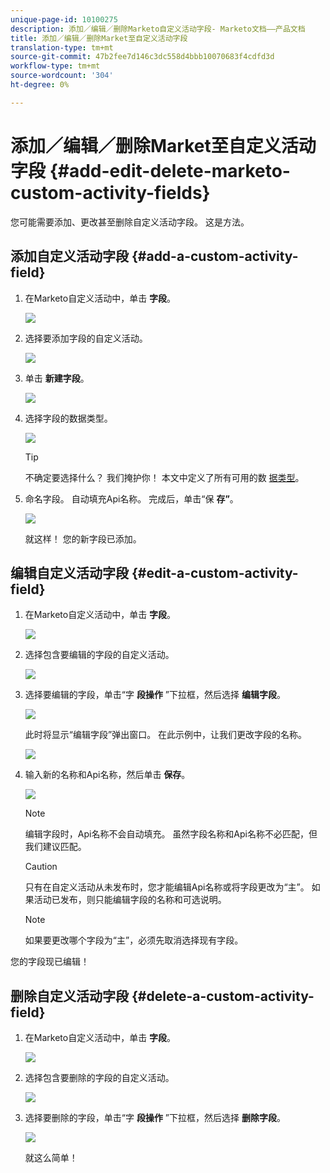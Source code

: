```yaml
---
unique-page-id: 10100275
description: 添加／编辑／删除Marketo自定义活动字段- Marketo文档——产品文档
title: 添加／编辑／删除Market至自定义活动字段
translation-type: tm+mt
source-git-commit: 47b2fee7d146c3dc558d4bbb10070683f4cdfd3d
workflow-type: tm+mt
source-wordcount: '304'
ht-degree: 0%

---
```



# 添加／编辑／删除Market至自定义活动字段 {#add-edit-delete-marketo-custom-activity-fields}

您可能需要添加、更改甚至删除自定义活动字段。 这是方法。

## 添加自定义活动字段 {#add-a-custom-activity-field}

1. 在Marketo自定义活动中，单击 **字段**。

   ![](assets/one-3.png)

1. 选择要添加字段的自定义活动。

   ![](assets/two-3.png)

1. 单击 **新建字段**。

   ![](assets/three-3.png)

1. 选择字段的数据类型。

   ![](assets/four-3.png)

   >[!TIP]
   >
   >不确定要选择什么？ 我们掩护你！ 本文中定义了所有可用的数 [据类型](../../../product-docs/administration/field-management/custom-field-type-glossary.md)。

1. 命名字段。 自动填充Api名称。 完成后，单击“保 **存”**。

   ![](assets/five-3.png)

   就这样！ 您的新字段已添加。

## 编辑自定义活动字段 {#edit-a-custom-activity-field}

1. 在Marketo自定义活动中，单击 **字段**。

   ![](assets/one-3.png)

1. 选择包含要编辑的字段的自定义活动。

   ![](assets/seven.png)

1. 选择要编辑的字段，单击“字 **段操作** ”下拉框，然后选择 **编辑字段**。

   ![](assets/eight.png)

   此时将显示“编辑字段”弹出窗口。 在此示例中，让我们更改字段的名称。

   ![](assets/nine.png)

1. 输入新的名称和Api名称，然后单击 **保存**。

   ![](assets/ten.png)

   >[!NOTE]
   >
   >编辑字段时，Api名称不会自动填充。 虽然字段名称和Api名称不必匹配，但我们建议匹配。

   >[!CAUTION]
   >
   >只有在自定义活动从未发布时，您才能编辑Api名称或将字段更改为“主”。 如果活动已发布，则只能编辑字段的名称和可选说明。

   >[!NOTE]
   >
   >如果要更改哪个字段为“主”，必须先取消选择现有字段。

您的字段现已编辑！

## 删除自定义活动字段 {#delete-a-custom-activity-field}

1. 在Marketo自定义活动中，单击 **字段**。

   ![](assets/one-3.png)

1. 选择包含要删除的字段的自定义活动。

   ![](assets/twelve.png)

1. 选择要删除的字段，单击“字 **段操作** ”下拉框，然后选择 **删除字段**。

   ![](assets/thirteen.png)

   就这么简单！

